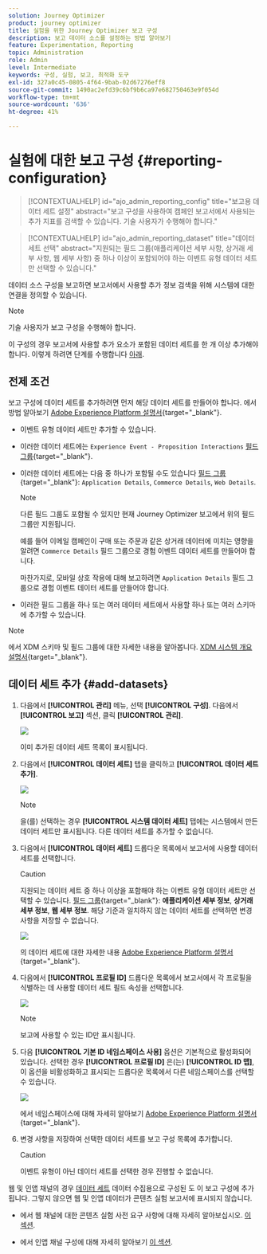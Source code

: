 ```yaml
---
solution: Journey Optimizer
product: journey optimizer
title: 실험을 위한 Journey Optimizer 보고 구성
description: 보고 데이터 소스를 설정하는 방법 알아보기
feature: Experimentation, Reporting
topic: Administration
role: Admin
level: Intermediate
keywords: 구성, 실험, 보고, 최적화 도구
exl-id: 327a0c45-0805-4f64-9bab-02d67276eff8
source-git-commit: 1490ac2efd39c6bf9b6ca97e682750463e9f054d
workflow-type: tm+mt
source-wordcount: '636'
ht-degree: 41%

---
```


# 실험에 대한 보고 구성 {#reporting-configuration}

>[!CONTEXTUALHELP]
>id="ajo_admin_reporting_config"
>title="보고용 데이터 세트 설정"
>abstract="보고 구성을 사용하여 캠페인 보고서에서 사용되는 추가 지표를 검색할 수 있습니다. 기술 사용자가 수행해야 합니다."

>[!CONTEXTUALHELP]
>id="ajo_admin_reporting_dataset"
>title="데이터 세트 선택"
>abstract="지원되는 필드 그룹(애플리케이션 세부 사항, 상거래 세부 사항, 웹 세부 사항) 중 하나 이상이 포함되어야 하는 이벤트 유형 데이터 세트만 선택할 수 있습니다."

데이터 소스 구성을 보고하면 보고서에서 사용할 추가 정보 검색을 위해 시스템에 대한 연결을 정의할 수 있습니다.

<!--The reporting data source configuration allows you to retrieve additional metrics that will be used in the **[!UICONTROL Objectives]** tab of your campaign reports.-->

>[!NOTE]
>
>기술 사용자가 보고 구성을 수행해야 합니다. <!--Rights?-->

이 구성의 경우 보고서에 사용할 추가 요소가 포함된 데이터 세트를 한 개 이상 추가해야 합니다. 이렇게 하려면 단계를 수행합니다 [아래](#add-datasets).

<!--
➡️ [Discover this feature in video](#video)
-->

## 전제 조건


보고 구성에 데이터 세트를 추가하려면 먼저 해당 데이터 세트를 만들어야 합니다. 에서 방법 알아보기 [Adobe Experience Platform 설명서](https://experienceleague.adobe.com/docs/experience-platform/catalog/datasets/user-guide.html#create){target="_blank"}.

* 이벤트 유형 데이터 세트만 추가할 수 있습니다.

* 이러한 데이터 세트에는 `Experience Event - Proposition Interactions` [필드 그룹](https://experienceleague.adobe.com/docs/experience-platform/xdm/tutorials/create-schema-ui.html?lang=ko#field-group){target="_blank"}.

* 이러한 데이터 세트에는 다음 중 하나가 포함될 수도 있습니다 [필드 그룹](https://experienceleague.adobe.com/docs/experience-platform/xdm/tutorials/create-schema-ui.html?lang=ko#field-group){target="_blank"}: `Application Details`, `Commerce Details`, `Web Details`.

  >[!NOTE]
  >
  >다른 필드 그룹도 포함될 수 있지만 현재 Journey Optimizer 보고에서 위의 필드 그룹만 지원됩니다.

  예를 들어 이메일 캠페인이 구매 또는 주문과 같은 상거래 데이터에 미치는 영향을 알려면 `Commerce Details` 필드 그룹으로 경험 이벤트 데이터 세트를 만들어야 합니다.

  마찬가지로, 모바일 상호 작용에 대해 보고하려면 `Application Details` 필드 그룹으로 경험 이벤트 데이터 세트를 만들어야 합니다.

  <!--The metrics corresponding to each field group are listed [here](#objective-list).-->

* 이러한 필드 그룹을 하나 또는 여러 데이터 세트에서 사용할 하나 또는 여러 스키마에 추가할 수 있습니다.

>[!NOTE]
>
>에서 XDM 스키마 및 필드 그룹에 대한 자세한 내용을 알아봅니다. [XDM 시스템 개요 설명서](https://experienceleague.adobe.com/docs/experience-platform/xdm/home.html?lang=ko-KR){target="_blank"}.

<!--
## Objectives corresponding to each field group {#objective-list}

The table below shows which metrics will be added to the **[!UICONTROL Objectives]** tab of your campaign reports for each field group.

| Field group | Objectives |
|--- |--- |
| Commerce Details | Price Total<br>Payment Amount<br>(Unique) Checkouts<br>(Unique) Product List Adds<br>(Unique) Product List Opens<br>(Unique) Product List Removal<br>(Unique) Product List Views<br>(Unique) Product Views<br>(Unique) Purchases<br>(Unique) Save For Laters<br>Product Price Total<br>Product Quantity |
| Application Details | (Unique) App Launches<br>First App Launches<br>(Unique) App Installs<br>(Unique) App Upgrades |
| Web Details | (Unique) Page Views |
-->

## 데이터 세트 추가 {#add-datasets}

1. 다음에서 **[!UICONTROL 관리]** 메뉴, 선택 **[!UICONTROL 구성]**. 다음에서  **[!UICONTROL 보고]** 섹션, 클릭 **[!UICONTROL 관리]**.

   ![](assets/reporting-config-menu.png)

   이미 추가된 데이터 세트 목록이 표시됩니다.

1. 다음에서 **[!UICONTROL 데이터 세트]** 탭을 클릭하고 **[!UICONTROL 데이터 세트 추가]**.

   ![](assets/reporting-config-add.png)

   >[!NOTE]
   >
   >을(를) 선택하는 경우 **[!UICONTROL 시스템 데이터 세트]** 탭에는 시스템에서 만든 데이터 세트만 표시됩니다. 다른 데이터 세트를 추가할 수 없습니다.

1. 다음에서 **[!UICONTROL 데이터 세트]** 드롭다운 목록에서 보고서에 사용할 데이터 세트를 선택합니다.

   >[!CAUTION]
   >
   >지원되는 데이터 세트 중 하나 이상을 포함해야 하는 이벤트 유형 데이터 세트만 선택할 수 있습니다. [필드 그룹](https://experienceleague.adobe.com/docs/experience-platform/xdm/tutorials/create-schema-ui.html?lang=ko#field-group){target="_blank"}: **애플리케이션 세부 정보**, **상거래 세부 정보**, **웹 세부 정보**. 해당 기준과 일치하지 않는 데이터 세트를 선택하면 변경 사항을 저장할 수 없습니다.

   ![](assets/reporting-config-datasets.png)

   의 데이터 세트에 대한 자세한 내용 [Adobe Experience Platform 설명서](https://experienceleague.adobe.com/docs/experience-platform/catalog/datasets/overview.html?lang=ko){target="_blank"}.

1. 다음에서 **[!UICONTROL 프로필 ID]** 드롭다운 목록에서 보고서에서 각 프로필을 식별하는 데 사용할 데이터 세트 필드 속성을 선택합니다.

   ![](assets/reporting-config-profile-id.png)

   >[!NOTE]
   >
   >보고에 사용할 수 있는 ID만 표시됩니다.

1. 다음 **[!UICONTROL 기본 ID 네임스페이스 사용]** 옵션은 기본적으로 활성화되어 있습니다. 선택한 경우 **[!UICONTROL 프로필 ID]** 은(는) **[!UICONTROL ID 맵]**, 이 옵션을 비활성화하고 표시되는 드롭다운 목록에서 다른 네임스페이스를 선택할 수 있습니다.

   ![](assets/reporting-config-namespace.png)

   에서 네임스페이스에 대해 자세히 알아보기 [Adobe Experience Platform 설명서](https://experienceleague.adobe.com/docs/experience-platform/identity/namespaces.html?lang=ko){target="_blank"}.

1. 변경 사항을 저장하여 선택한 데이터 세트를 보고 구성 목록에 추가합니다.

   >[!CAUTION]
   >
   >이벤트 유형이 아닌 데이터 세트를 선택한 경우 진행할 수 없습니다.

웹 및 인앱 채널의 경우 [데이터 세트](../data/get-started-datasets.md) 데이터 수집용으로 구성된 도 이 보고 구성에 추가됩니다. 그렇지 않으면 웹 및 인앱 데이터가 콘텐츠 실험 보고서에 표시되지 않습니다.

* 에서 웹 채널에 대한 콘텐츠 실험 사전 요구 사항에 대해 자세히 알아보십시오. [이 섹션](../web/web-prerequisites.md#experiment-prerequisites).

* 에서 인앱 채널 구성에 대해 자세히 알아보기 [이 섹션](../in-app/inapp-configuration.md).

<!--
When building your campaign reports, you can now see the metrics corresponding to the field groups used in the datasets you added. Go to the **[!UICONTROL Objectives]** tab and select the metrics of your choice to better fine-tune your reports. [Learn more](content-experiment.md#objectives-global)

![](assets/reporting-config-objectives.png)

>[!NOTE]
>
>If you add several datasets, all data from all datasets will be available for reporting.


## How-to video {#video}

Understand how to configure Experience Platform reporting data sources.

>[!VIDEO]()
-->
